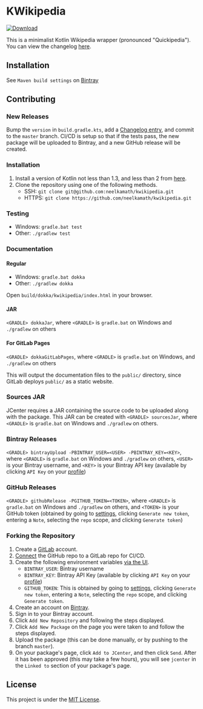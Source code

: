 # KWikipedia

[![Download](https://api.bintray.com/packages/neelkamath/kwikipedia/kwikipedia/images/download.svg)](https://bintray.com/neelkamath/kwikipedia/kwikipedia/_latestVersion)

This is a minimalist Kotlin Wikipedia wrapper (pronounced "Quickipedia"). You can view the changelog [here](CHANGELOG.md).

## Installation

See `Maven build settings` on [Bintray](https://bintray.com/neelkamath/kwikipedia/kwikipedia)

## Contributing

### New Releases

Bump the `version` in `build.gradle.kts`, add a [Changelog entry](CHANGELOG.md), and commit to the `master` branch. CI/CD is setup so that if the tests pass, the new package will be uploaded to Bintray, and a new GitHub release will be created.

### Installation

1. Install a version of Kotlin not less than 1.3, and less than 2 from [here](https://kotlinlang.org/docs/tutorials/command-line.html).
1. Clone the repository using one of the following methods.
    - SSH: `git clone git@github.com:neelkamath/kwikipedia.git`
    - HTTPS: `git clone https://github.com/neelkamath/kwikipedia.git`

### Testing

- Windows: `gradle.bat test`
- Other: `./gradlew test`

### Documentation

#### Regular

- Windows: `gradle.bat dokka`
- Other: `./gradlew dokka`

Open `build/dokka/kwikipedia/index.html` in your browser.

#### JAR

`<GRADLE> dokkaJar`, where `<GRADLE>` is `gradle.bat` on Windows and `./gradlew` on others

#### For GitLab Pages

`<GRADLE> dokkaGitLabPages`, where `<GRADLE>` is `gradle.bat` on Windows, and `./gradlew` on others

This will output the documentation files to the `public/` directory, since GitLab deploys `public/` as a static website.

### Sources JAR

JCenter requires a JAR containing the source code to be uploaded along with the package. This JAR can be created with `<GRADLE> sourcesJar`, where `<GRADLE>` is `gradle.bat` on Windows and `./gradlew` on others.

### Bintray Releases

`<GRADLE> bintrayUpload -PBINTRAY_USER=<USER> -PBINTRAY_KEY=<KEY>`, where `<GRADLE>` is `gradle.bat` on Windows and `./gradlew` on others, `<USER>` is your Bintray username, and `<KEY>` is your Bintray API key (available by clicking `API Key` on your [profile](https://bintray.com/profile/edit))

### GitHub Releases

`<GRADLE> githubRelease -PGITHUB_TOKEN=<TOKEN>`, where `<GRADLE>` is `gradle.bat` on Windows and `./gradlew` on others, and `<TOKEN>` is your GitHub token (obtained by going to [settings](https://github.com/settings/tokens), clicking `Generate new token`, entering a `Note`, selecting the `repo` scope, and clicking `Generate token`)

### Forking the Repository

1. Create a [GitLab](https://gitlab.com/users/sign_in#register-pane) account.
1. [Connect](https://docs.gitlab.com/ee/ci/ci_cd_for_external_repos/github_integration.html) the GitHub repo to a GitLab repo for CI/CD.
1. Create the following environment variables [via the UI](https://docs.gitlab.com/ee/ci/variables/#via-the-ui).
    - `BINTRAY_USER`: Bintray username 
    - `BINTRAY_KEY`: Bintray API Key (available by clicking `API Key` on your [profile](https://bintray.com/profile/edit))
    - `GITHUB_TOKEN`: This is obtained by going to [settings](https://github.com/settings/tokens), clicking `Generate new token`, entering a `Note`, selecting the `repo` scope, and clicking `Generate token`.
1. Create an account on [Bintray](https://bintray.com/).
1. Sign in to your Bintray account.
1. Click `Add New Repository` and following the steps displayed.
1. Click `Add New Package` on the page you were taken to and follow the steps displayed.
1. Upload the package (this can be done manually, or by pushing to the branch `master`).
1. On your package's page, click `Add to JCenter`, and then click `Send`. After it has been approved (this may take a few hours), you will see `jcenter` in the `Linked to` section of your package's page.

## License

This project is under the [MIT License](LICENSE).
